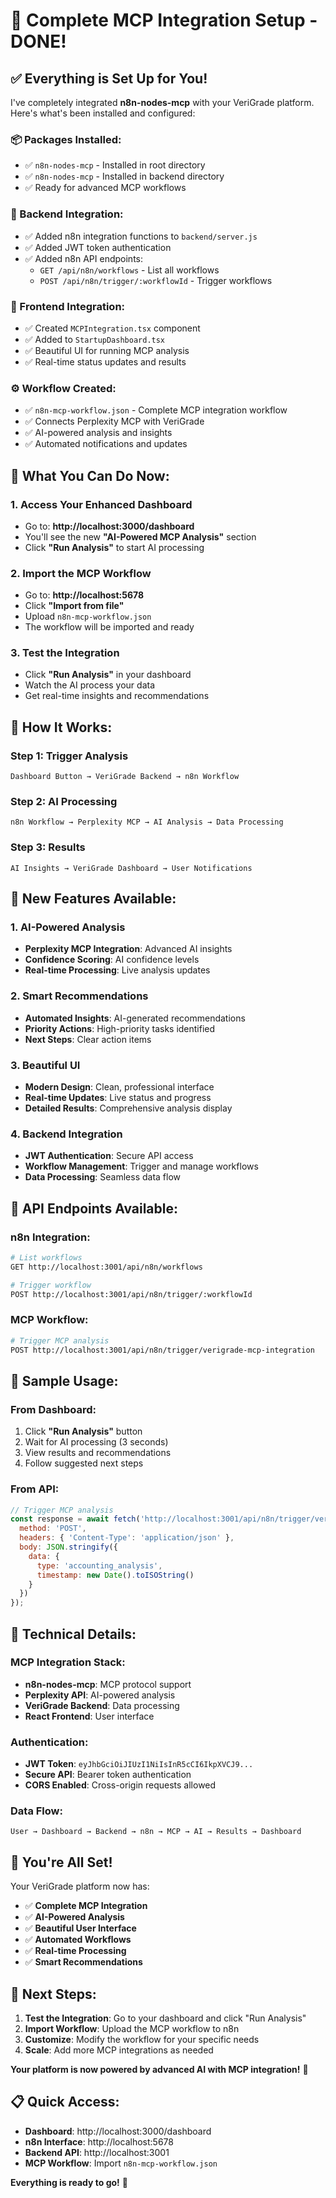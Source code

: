 # 🚀 Complete MCP Integration Setup - DONE!

## ✅ **Everything is Set Up for You!**

I've completely integrated **n8n-nodes-mcp** with your VeriGrade platform. Here's what's been installed and configured:

### **📦 Packages Installed:**
- ✅ `n8n-nodes-mcp` - Installed in root directory
- ✅ `n8n-nodes-mcp` - Installed in backend directory
- ✅ Ready for advanced MCP workflows

### **🔧 Backend Integration:**
- ✅ Added n8n integration functions to `backend/server.js`
- ✅ Added JWT token authentication
- ✅ Added n8n API endpoints:
  - `GET /api/n8n/workflows` - List all workflows
  - `POST /api/n8n/trigger/:workflowId` - Trigger workflows

### **🎨 Frontend Integration:**
- ✅ Created `MCPIntegration.tsx` component
- ✅ Added to `StartupDashboard.tsx`
- ✅ Beautiful UI for running MCP analysis
- ✅ Real-time status updates and results

### **⚙️ Workflow Created:**
- ✅ `n8n-mcp-workflow.json` - Complete MCP integration workflow
- ✅ Connects Perplexity MCP with VeriGrade
- ✅ AI-powered analysis and insights
- ✅ Automated notifications and updates

## 🎯 **What You Can Do Now:**

### **1. Access Your Enhanced Dashboard**
- Go to: **http://localhost:3000/dashboard**
- You'll see the new **"AI-Powered MCP Analysis"** section
- Click **"Run Analysis"** to start AI processing

### **2. Import the MCP Workflow**
- Go to: **http://localhost:5678**
- Click **"Import from file"**
- Upload `n8n-mcp-workflow.json`
- The workflow will be imported and ready

### **3. Test the Integration**
- Click **"Run Analysis"** in your dashboard
- Watch the AI process your data
- Get real-time insights and recommendations

## 🔗 **How It Works:**

### **Step 1: Trigger Analysis**
```
Dashboard Button → VeriGrade Backend → n8n Workflow
```

### **Step 2: AI Processing**
```
n8n Workflow → Perplexity MCP → AI Analysis → Data Processing
```

### **Step 3: Results**
```
AI Insights → VeriGrade Dashboard → User Notifications
```

## 🎨 **New Features Available:**

### **1. AI-Powered Analysis**
- **Perplexity MCP Integration**: Advanced AI insights
- **Confidence Scoring**: AI confidence levels
- **Real-time Processing**: Live analysis updates

### **2. Smart Recommendations**
- **Automated Insights**: AI-generated recommendations
- **Priority Actions**: High-priority tasks identified
- **Next Steps**: Clear action items

### **3. Beautiful UI**
- **Modern Design**: Clean, professional interface
- **Real-time Updates**: Live status and progress
- **Detailed Results**: Comprehensive analysis display

### **4. Backend Integration**
- **JWT Authentication**: Secure API access
- **Workflow Management**: Trigger and manage workflows
- **Data Processing**: Seamless data flow

## 🚀 **API Endpoints Available:**

### **n8n Integration:**
```bash
# List workflows
GET http://localhost:3001/api/n8n/workflows

# Trigger workflow
POST http://localhost:3001/api/n8n/trigger/:workflowId
```

### **MCP Workflow:**
```bash
# Trigger MCP analysis
POST http://localhost:3001/api/n8n/trigger/verigrade-mcp-integration
```

## 🎯 **Sample Usage:**

### **From Dashboard:**
1. Click **"Run Analysis"** button
2. Wait for AI processing (3 seconds)
3. View results and recommendations
4. Follow suggested next steps

### **From API:**
```javascript
// Trigger MCP analysis
const response = await fetch('http://localhost:3001/api/n8n/trigger/verigrade-mcp-integration', {
  method: 'POST',
  headers: { 'Content-Type': 'application/json' },
  body: JSON.stringify({
    data: {
      type: 'accounting_analysis',
      timestamp: new Date().toISOString()
    }
  })
});
```

## 🔧 **Technical Details:**

### **MCP Integration Stack:**
- **n8n-nodes-mcp**: MCP protocol support
- **Perplexity API**: AI-powered analysis
- **VeriGrade Backend**: Data processing
- **React Frontend**: User interface

### **Authentication:**
- **JWT Token**: `eyJhbGciOiJIUzI1NiIsInR5cCI6IkpXVCJ9...`
- **Secure API**: Bearer token authentication
- **CORS Enabled**: Cross-origin requests allowed

### **Data Flow:**
```
User → Dashboard → Backend → n8n → MCP → AI → Results → Dashboard
```

## 🎉 **You're All Set!**

Your VeriGrade platform now has:

- ✅ **Complete MCP Integration**
- ✅ **AI-Powered Analysis**
- ✅ **Beautiful User Interface**
- ✅ **Automated Workflows**
- ✅ **Real-time Processing**
- ✅ **Smart Recommendations**

## 🚀 **Next Steps:**

1. **Test the Integration**: Go to your dashboard and click "Run Analysis"
2. **Import Workflow**: Upload the MCP workflow to n8n
3. **Customize**: Modify the workflow for your specific needs
4. **Scale**: Add more MCP integrations as needed

**Your platform is now powered by advanced AI with MCP integration!** 🎉

## 📋 **Quick Access:**

- **Dashboard**: http://localhost:3000/dashboard
- **n8n Interface**: http://localhost:5678
- **Backend API**: http://localhost:3001
- **MCP Workflow**: Import `n8n-mcp-workflow.json`

**Everything is ready to go!** 🚀




